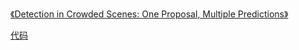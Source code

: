 

[《Detection in Crowded Scenes: One Proposal, Multiple Predictions》](https://openaccess.thecvf.com/content_CVPR_2020/html/Chu_Detection_in_Crowded_Scenes_One_Proposal_Multiple_Predictions_CVPR_2020_paper.html)


[代码](https://github.com/Purkialo/CrowdDet)